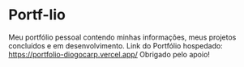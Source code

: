 # Portf-lio
Meu portfólio pessoal contendo minhas informações, meus projetos concluídos e em desenvolvimento.
Link do Portfólio hospedado: https://portfolio-diogocarp.vercel.app/
Obrigado pelo apoio!
